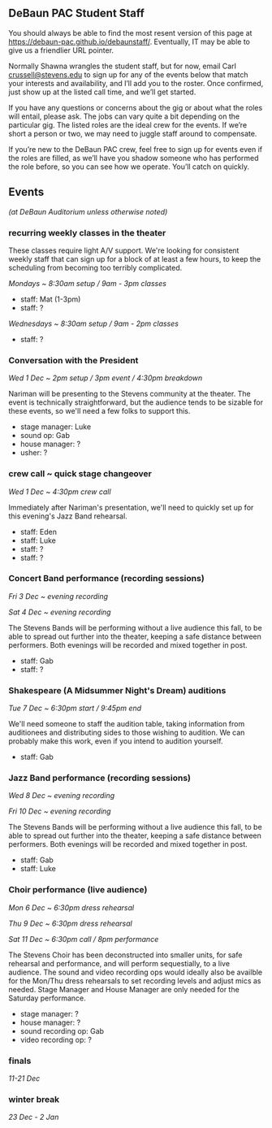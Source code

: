 ## DeBaun PAC Student Staff

You should always be able to find the most resent version of this page at <https://debaun-pac.github.io/debaunstaff/>. Eventually, IT may be able to give us a friendlier URL pointer.

Normally Shawna wrangles the student staff, but for now, email Carl <crussell@stevens.edu> to sign up for any of the events below that match your interests and availability, and I’ll add you to the roster. Once confirmed, just show up at the listed call time, and we’ll get started.

If you have any questions or concerns about the gig or about what the roles will entail, please ask. The jobs can vary quite a bit depending on the particular gig. The listed roles are the ideal crew for the events. If we’re short a person or two, we may need to juggle staff around to compensate.

If you’re new to the DeBaun PAC crew, feel free to sign up for events even if the roles are filled, as we’ll have you shadow someone who has performed the role before, so you can see how we operate. You’ll catch on quickly.


## Events
*(at DeBaun Auditorium unless otherwise noted)*

### recurring weekly classes in the theater

These classes require light A/V support. We're looking for consistent weekly staff that can sign up for a block of at least a few hours, to keep the scheduling from becoming too terribly complicated.

*Mondays ~ 8:30am setup / 9am - 3pm classes*

- staff: Mat (1-3pm)
- staff: ?

*Wednesdays ~ 8:30am setup / 9am - 2pm classes*

- staff: ?


### Conversation with the President

*Wed 1 Dec ~ 2pm setup / 3pm event / 4:30pm breakdown*

Nariman will be presenting to the Stevens community at the theater. The event is technically straightforward, but the audience tends to be sizable for these events, so we'll need a few folks to support this.

- stage manager: Luke
- sound op: Gab
- house manager: ?
- usher: ?


### crew call ~ quick stage changeover

*Wed 1 Dec ~ 4:30pm crew call*

Immediately after Nariman's presentation, we'll need to quickly set up for this evening's Jazz Band rehearsal.

- staff: Eden
- staff: Luke
- staff: ?
- staff: ?


### Concert Band performance (recording sessions)

*Fri 3 Dec ~ evening recording*

*Sat 4 Dec ~ evening recording*

The Stevens Bands will be performing without a live audience this fall, to be able to spread out further into the theater, keeping a safe distance between performers. Both evenings will be recorded and mixed together in post.

- staff: Gab
- staff: ?


### Shakespeare (A Midsummer Night's Dream) auditions

*Tue 7 Dec ~ 6:30pm start / 9:45pm end*

We'll need someone to staff the audition table, taking information from auditionees and distributing sides to those wishing to audition. We can probably make this work, even if you intend to audition yourself.

- staff: Gab


### Jazz Band performance (recording sessions)

*Wed 8 Dec ~ evening recording*

*Fri 10 Dec ~ evening recording*

The Stevens Bands will be performing without a live audience this fall, to be able to spread out further into the theater, keeping a safe distance between performers. Both evenings will be recorded and mixed together in post.

- staff: Gab
- staff: Luke


### Choir performance (live audience)

*Mon 6 Dec ~ 6:30pm dress rehearsal*

*Thu 9 Dec ~ 6:30pm dress rehearsal*

*Sat 11 Dec ~ 6:30pm call / 8pm performance*

The Stevens Choir has been deconstructed into smaller units, for safe rehearsal and performance, and will perform sequestially, to a live audience. The sound and video recording ops would ideally also be availble for the Mon/Thu dress rehearsals to set recording levels and adjust mics as needed. Stage Manager and House Manager are only needed for the Saturday performance.

- stage manager: ?
- house manager: ?
- sound recording op: Gab
- video recording op: ?


### finals

*11-21 Dec*


### winter break

*23 Dec - 2 Jan*

